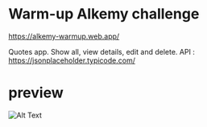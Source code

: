 # Warm-up Alkemy challenge

https://alkemy-warmup.web.app/

Quotes app. Show all, view details, edit and delete. 
API : https://jsonplaceholder.typicode.com/

# preview

![Alt Text](https://i.ibb.co/JHBmGGh/Quotes-App-Google-Chrome-2022-03-23-16-40-58-1.gif)
